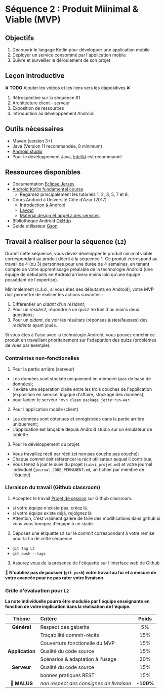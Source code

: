 # Séquence 2 : Produit Miinimal & Viable (MVP)


## Objectifs

  1. Découvrir le langage Kotlin pour développer une application mobile
  2. Déployer un service consommé par l'application mobile
  4. Suivre et surveiller le déroulement de son projet

## Leçon introductive

:x: **TODO** Ajouter les vidéos et les liens vers les diapositives :x:

1. Rétrospective sur la séquence #1
2. Architecture client - serveur
3. Exposition de ressources
5. Introduction au développement Android

## Outils nécessaires

  - Maven (version 3+)
  - Java (Version 11 recommandée, 8 minimum)
  - [Android studio](https://developer.android.com/studio/)
  - Pour le développement Java, [IntelliJ](https://www.jetbrains.com/fr-fr/idea/download/) est recommandé

## Ressources disponibles

- Documentation [Eclipse Jersey](https://eclipse-ee4j.github.io/jersey.github.io/documentation/latest/index.html)
- [Android Kotlin fundamental course](https://codelabs.developers.google.com/android-kotlin-fundamentals/)
  - Regardez principalement les tutoriels 1, 2, 3, 5, 7 et 8.
- Cours Android à Université Côte d'Azur (2017)
  - [Introduction à Android](./seq2/uca_android_1.pdf)
  - [Layout](./seq2/uca_android_2.pdf)
  - [Material design et appel à des services](./seq2/uca_android_3.pdf)
- Bibliothèque Android [OkHttp](https://github.com/square/okhttp)
- Guide utilisateur [Gson](https://github.com/google/gson/blob/master/UserGuide.md)



## Travail à réaliser pour la séquence (`L2`)

Durant cette séquence, vous devez développer le produit minimal viable correspondant au produit décrit à la séquence 1. Ce produit correspond au travail de 4 (ou 3) personnes pour une durée de 4 semaines, en tenant compte de votre apprentissage préalable de la technologie Android (une équipe de débutants en Android arrivera moins loin qu'une équipe possédant de l'expertise).

Minimalement (c.à.d., si vous êtes des débutants en Android), votre MVP doit permettre de réaliser les actions suivantes :

1. Différentier un _aidant_ d'un _résident_;
2. Pour un _résident_, répondre à un quizz textuel d'au moins deux questions;
3. Pour un _aidant_, de voir les résultats (réponses justes/fausses) des _résidents_ ayant joués.

Si vous êtes à l'aise avec la technologie Android, vous pouvez enrichir ce produit en travaillant prioritairement sur l'adaptation des quizz (problèmes de vues par exemple).


### Contraintes non-fonctionelles

1. Pour la partie arrière (serveur)
  - Les données sont stockée uniquement en mémoire (pas de base de données);
  - Il existe une séparation claire entre les trois couches de l'application (exposition en service, logique d'affaire, stockage des données);
  - pour lancer le serveur : `mvn clean package jetty:run-war`.
2. Pour l'application mobile (client)
  - Les données sont obtenues et enregistrées dans la partie arrière uniquement;
  - L'application est lançable depuis Android studio sur un émulateur de tablette
3. Pour le développement du projet:
  - Vous travaillez récit par récit (et non pas couche pas couche);
  - Chaque _commit_ doit référencer le récit utilisateur auquel il contribue;
  - Vous tenez à jour le suivi du projet (`suivi_projet.md`) et votre journal individuel (`journal_CODE_PERMANENT.md`, un fichier par membre de l'équipe)


### Livraison du travail (Github classroom)

1. Acceptez le travail [Projet de session](https://classroom.github.com/g/BfPOer2u) sur Github classroom.
  - si votre équipe n'existe pas, créez là.
  - si votre équipe existe déjà, rejoignez là
  - Attention, c'est vraiment galère de faire des modifications dans github si vous vous trompez d'équipe à ce stade.
2. Déposez une étiquette `L2` sur le _commit_ correspondant à votre remise pour la fin de cette séquence
  - `git tag L2`
  - `git push --tags`
3. Assurez vous de la présence de l'étiquette sur l'interface web de Github

:rotating_light: **N'oubliez pas de pousser (`git push`) votre travail au fur et à mesure de votre avancée pour ne pas rater votre livraison**

### Grille d'évaluation pour `L2`

**La note individuelle pourra être modulée par l'équipe enseignante en fonction de votre implication dans la réalisation de l'équipe.**

| Thème         | Critère                      | Poids |
| :---:         | :---                         | :---: |
| **Général**   | Respect des gabarits         | 5%    |
|               | Traçabilité commit-récits    | 15%   |
|               | Couverture fonctionelle du MVP | 15%   |
| **Application**  | Qualité du code source    | 15%   |
|               | Scénarios & adaptation à l'usage | 20%  
| **Serveur**   | Qualité du code source     | 15%   |
|               | bonnes pratiques REST      | 15%   |
| :rotating_light: **MALUS**     | _non respect des consignes de livraison_ | **-100%** |

